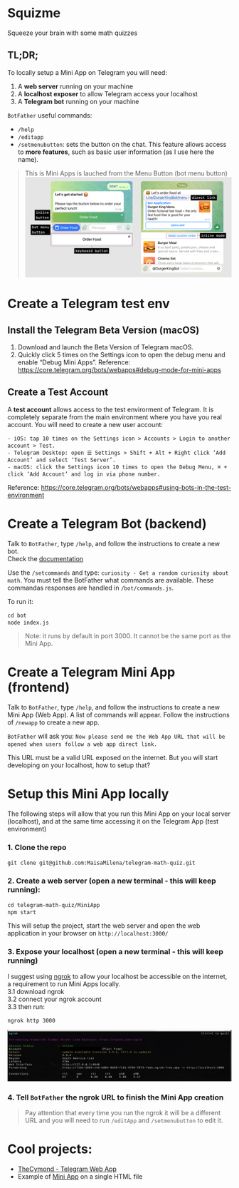 # Squizme
Squeeze your brain with some math quizzes 

## TL;DR;
To locally setup a Mini App on Telegram you will need:
1. A **web server** running on your machine
2. A **localhost exposer** to allow Telegram access your localhost
3. A **Telegram bot** running on your machine

`BotFather` useful commands:
- `/help`
- `/editapp`
- `/setmenubutton`: sets the button on the chat. This feature allows access to **more features**, such as basic user information (as I use here the name).

> This is Mini Apps is lauched from the Menu Button (bot menu button)
![Alt text](documentation/img/implementing_mini_app.jpeg)

# Create a Telegram test env
## Install the Telegram Beta Version (macOS)
1. Download and launch the Beta Version of Telegram macOS.
2. Quickly click 5 times on the Settings icon to open the debug menu and enable “Debug Mini Apps”.
Reference: https://core.telegram.org/bots/webapps#debug-mode-for-mini-apps

## Create a Test Account
A **test account** allows access to the test envirorment of Telegram. It is completely separate from the main environment where you have you real account. You will need to create a new user account:
```
- iOS: tap 10 times on the Settings icon > Accounts > Login to another account > Test.
- Telegram Desktop: open ☰ Settings > Shift + Alt + Right click ‘Add Account’ and select ‘Test Server’.
- macOS: click the Settings icon 10 times to open the Debug Menu, ⌘ + click ‘Add Account’ and log in via phone number.
```
Reference: https://core.telegram.org/bots/webapps#using-bots-in-the-test-environment

# Create a Telegram Bot (backend)
Talk to `BotFather`, type `/help`, and follow the instructions to create a new bot.  
Check the [documentation](https://core.telegram.org/bots#how-do-i-create-a-bot)

Use the `/setcommands` and type: `curiosity - Get a random curiosity about math`. You must tell the BotFather what commands are available. These commandas responses are handled in `/bot/commands.js`.

To run it:
```
cd bot
node index.js
```

> Note: it runs by default in port 3000. It cannot be the same port as the Mini App.

# Create a Telegram Mini App (frontend)
Talk to `BotFather`, type `/help`, and follow the instructions to create a new Mini App (Web App).
A list of commands will appear. Follow the instructions of `/newapp` to create a new app.

`BotFather` will ask you: `Now please send me the Web App URL that will be opened when users follow a web app direct link.`  

This URL must be a valid URL exposed on the internet. But you will start developing on your localhost, how to setup that?

# Setup this Mini App locally
The following steps will allow that you run this Mini App on your local server (localhost), and at the same time accessing it on the Telegram App (test environment)

### 1. Clone the repo
```
git clone git@github.com:MaisaMilena/telegram-math-quiz.git
```

### 2. Create a web server (open a new terminal - this will keep running): 
```
cd telegram-math-quiz/MiniApp
npm start
```
This will setup the project, start the web server and open the web application in your browser on `http://localhost:3000/`  

### 3. Expose your localhost (open a new terminal - this will keep running)
I suggest using [ngrok](https://ngrok.com/docs/getting-started/) to allow your localhost be accessible on the internet, a requirement to run Mini Apps locally.  
3.1 download ngrok  
3.2 connect your ngrok account  
3.3 then run:
```
ngrok http 3000
```
<img width=800 src="documentation/img/ngrok-running.png">

### 4. Tell `BotFather` the ngrok URL to finish the Mini App creation
> Pay attention that every time you run the ngrok it will be a different URL and you will need to run `/editApp` and `/setmenubutton` to edit it.

# Cool projects:
- [TheCymond - Telegram Web App](https://github.com/TheCymond/Telegram_Web_App)
- Example of [Mini App](https://github.com/revenkroz/telegram-web-app-bot-example) on a single HTML file